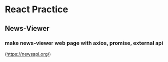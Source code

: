 # React Practice
## News-Viewer
### make news-viewer web page with axios, promise, external api
(https://newsapi.org/)
